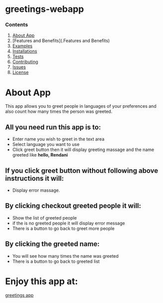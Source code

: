 # greetings-webapp
### Contents
1. [About App](.About)
1. [Features and Benefits](.Features and Benefits)
1. [Examples](.Examples)
1. [Installations](.Installations)
1. [Tests](.Tests)
1. [Contributing](.Contributing)
1. [Issues](.Issues)
1. [License](.License)

# About App
This app allows you to greet people in languages of your preferences and also count how many times the person was greeted.

## All you need run  this app is to:
* Enter name you wish to greet in the text area
* Select language you want to use
* Click greet button then it will display greeting massage and the name greeted like **hello, Rendani**
## If you click greet button without following above instructions it will:
* Display error massage.

## By clicking checkout greeted people it will:
* Show the list of greeted people
* if the is no greeted people it will display error message
* There is a button to go back to greet more people

## By clicking the greeted name:
* You will see how many times the name was greeted
* There is a button to go back to greeted list

# Enjoy this app at:

[greetings app](http://rendani-greetings.herokuapp.com)
